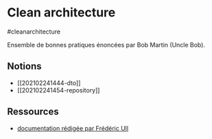# Clean architecture

#cleanarchitecture

Ensemble de bonnes pratiques énoncées par Bob Martin (Uncle Bob).

## Notions

- [[202102241444-dto]]
- [[202102241454-repository]]

## Ressources

- [documentation rédigée par Frédéric Ull](https://sd-gitlab.cm-cic.fr/mobile-fivory-android/documentations/achitecture/blob/master/clean.md)
